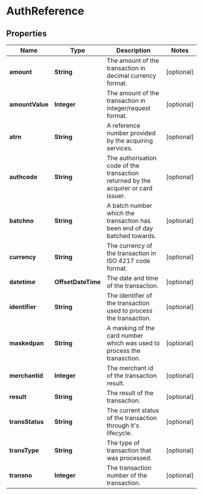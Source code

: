 

# AuthReference


## Properties

| Name | Type | Description | Notes |
|------------ | ------------- | ------------- | -------------|
|**amount** | **String** | The amount of the transaction in decimal currency format. |  [optional] |
|**amountValue** | **Integer** | The amount of the transaction in integer/request format. |  [optional] |
|**atrn** | **String** | A reference number provided by the acquiring services. |  [optional] |
|**authcode** | **String** | The authorisation code of the transaction returned by the acquirer or card issuer. |  [optional] |
|**batchno** | **String** | A batch number which the transaction has been end of day batched towards. |  [optional] |
|**currency** | **String** | The currency of the transaction in ISO 4217 code format. |  [optional] |
|**datetime** | **OffsetDateTime** | The date and time of the transaction. |  [optional] |
|**identifier** | **String** | The identifier of the transaction used to process the transaction. |  [optional] |
|**maskedpan** | **String** | A masking of the card number which was used to process the tranasction. |  [optional] |
|**merchantid** | **Integer** | The merchant id of the transaction result. |  [optional] |
|**result** | **String** | The result of the transaction. |  [optional] |
|**transStatus** | **String** | The current status of the transaction through it&#39;s lifecycle. |  [optional] |
|**transType** | **String** | The type of transaction that was processed. |  [optional] |
|**transno** | **Integer** | The transaction number of the transaction. |  [optional] |



